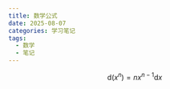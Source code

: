 ```yaml
---
title: 数学公式
date: 2025-08-07
categories: 学习笔记
tags:
  - 数学
  - 笔记
---
```


$$
\mathrm{d}(x^n)=nx^{n-1}\mathrm{d}x
$$
